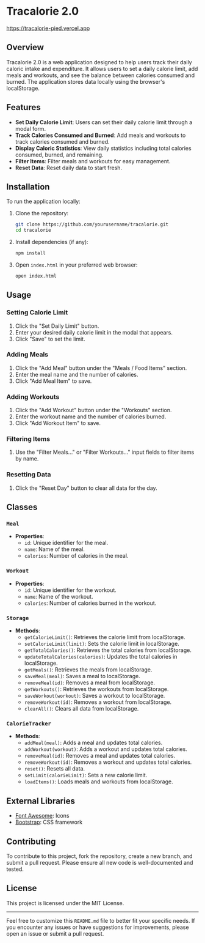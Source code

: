 # Tracalorie 2.0
https://tracalorie-pied.vercel.app
## Overview
Tracalorie 2.0 is a web application designed to help users track their daily caloric intake and expenditure. It allows users to set a daily calorie limit, add meals and workouts, and see the balance between calories consumed and burned. The application stores data locally using the browser's localStorage.

## Features
- **Set Daily Calorie Limit**: Users can set their daily calorie limit through a modal form.
- **Track Calories Consumed and Burned**: Add meals and workouts to track calories consumed and burned.
- **Display Caloric Statistics**: View daily statistics including total calories consumed, burned, and remaining.
- **Filter Items**: Filter meals and workouts for easy management.
- **Reset Data**: Reset daily data to start fresh.

## Installation
To run the application locally:

1. Clone the repository:
    ```sh
    git clone https://github.com/yourusername/tracalorie.git
    cd tracalorie
    ```

2. Install dependencies (if any):
    ```sh
    npm install
    ```

3. Open `index.html` in your preferred web browser:
    ```sh
    open index.html
    ```

## Usage

### Setting Calorie Limit
1. Click the "Set Daily Limit" button.
2. Enter your desired daily calorie limit in the modal that appears.
3. Click "Save" to set the limit.

### Adding Meals
1. Click the "Add Meal" button under the "Meals / Food Items" section.
2. Enter the meal name and the number of calories.
3. Click "Add Meal Item" to save.

### Adding Workouts
1. Click the "Add Workout" button under the "Workouts" section.
2. Enter the workout name and the number of calories burned.
3. Click "Add Workout Item" to save.

### Filtering Items
1. Use the "Filter Meals..." or "Filter Workouts..." input fields to filter items by name.

### Resetting Data
1. Click the "Reset Day" button to clear all data for the day.

## Classes

### `Meal`
- **Properties**:
  - `id`: Unique identifier for the meal.
  - `name`: Name of the meal.
  - `calories`: Number of calories in the meal.

### `Workout`
- **Properties**:
  - `id`: Unique identifier for the workout.
  - `name`: Name of the workout.
  - `calories`: Number of calories burned in the workout.

### `Storage`
- **Methods**:
  - `getCalorieLimit()`: Retrieves the calorie limit from localStorage.
  - `setCalorieLimit(limit)`: Sets the calorie limit in localStorage.
  - `getTotalCalories()`: Retrieves the total calories from localStorage.
  - `updateTotalCalories(calories)`: Updates the total calories in localStorage.
  - `getMeals()`: Retrieves the meals from localStorage.
  - `saveMeal(meal)`: Saves a meal to localStorage.
  - `removeMeal(id)`: Removes a meal from localStorage.
  - `getWorkouts()`: Retrieves the workouts from localStorage.
  - `saveWorkout(workout)`: Saves a workout to localStorage.
  - `removeWorkout(id)`: Removes a workout from localStorage.
  - `clearAll()`: Clears all data from localStorage.

### `CalorieTracker`
- **Methods**:
  - `addMeal(meal)`: Adds a meal and updates total calories.
  - `addWorkout(workout)`: Adds a workout and updates total calories.
  - `removeMeal(id)`: Removes a meal and updates total calories.
  - `removeWorkout(id)`: Removes a workout and updates total calories.
  - `reset()`: Resets all data.
  - `setLimit(calorieLimit)`: Sets a new calorie limit.
  - `loadItems()`: Loads meals and workouts from localStorage.

## External Libraries
- [Font Awesome](https://fontawesome.com/): Icons
- [Bootstrap](https://getbootstrap.com/): CSS framework

## Contributing
To contribute to this project, fork the repository, create a new branch, and submit a pull request. Please ensure all new code is well-documented and tested.

## License
This project is licensed under the MIT License.

---

Feel free to customize this `README.md` file to better fit your specific needs. If you encounter any issues or have suggestions for improvements, please open an issue or submit a pull request.
